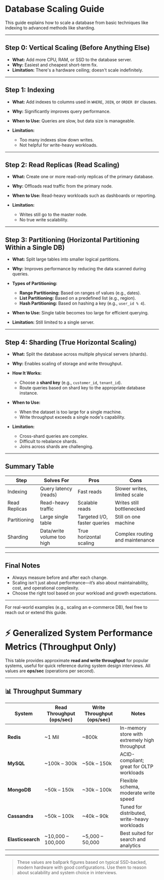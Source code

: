 # Database Scaling Guide

This guide explains how to scale a database from basic techniques like indexing to advanced methods like sharding.

---

## Step 0: Vertical Scaling (Before Anything Else)

* **What:** Add more CPU, RAM, or SSD to the database server.
* **Why:** Easiest and cheapest short-term fix.
* **Limitation:** There's a hardware ceiling; doesn't scale indefinitely.

---

## Step 1: Indexing

* **What:** Add indexes to columns used in `WHERE`, `JOIN`, or `ORDER BY` clauses.
* **Why:** Significantly improves query performance.
* **When to Use:** Queries are slow, but data size is manageable.
* **Limitation:**

  * Too many indexes slow down writes.
  * Not helpful for write-heavy workloads.

---

## Step 2: Read Replicas (Read Scaling)

* **What:** Create one or more read-only replicas of the primary database.
* **Why:** Offloads read traffic from the primary node.
* **When to Use:** Read-heavy workloads such as dashboards or reporting.
* **Limitation:**

  * Writes still go to the master node.
  * No true write scalability.

---

## Step 3: Partitioning (Horizontal Partitioning Within a Single DB)

* **What:** Split large tables into smaller logical partitions.
* **Why:** Improves performance by reducing the data scanned during queries.
* **Types of Partitioning:**

  * **Range Partitioning:** Based on ranges of values (e.g., dates).
  * **List Partitioning:** Based on a predefined list (e.g., region).
  * **Hash Partitioning:** Based on hashing a key (e.g., `user_id % 4`).
* **When to Use:** Single table becomes too large for efficient querying.
* **Limitation:** Still limited to a single server.

---

## Step 4: Sharding (True Horizontal Scaling)

* **What:** Split the database across multiple physical servers (shards).
* **Why:** Enables scaling of storage and write throughput.
* **How It Works:**

  * Choose a **shard key** (e.g., `customer_id`, `tenant_id`).
  * Route queries based on shard key to the appropriate database instance.
* **When to Use:**

  * When the dataset is too large for a single machine.
  * Write throughput exceeds a single node's capability.
* **Limitation:**

  * Cross-shard queries are complex.
  * Difficult to rebalance shards.
  * Joins across shards are challenging.

---

## Summary Table

| Step          | Solves For                 | Pros                         | Cons                            |
| ------------- | -------------------------- | ---------------------------- | ------------------------------- |
| Indexing      | Query latency (reads)      | Fast reads                   | Slower writes, limited scale    |
| Read Replicas | Read-heavy traffic         | Scalable reads               | Writes still bottlenecked       |
| Partitioning  | Large single table         | Targeted I/O, faster queries | Still on one machine            |
| Sharding      | Data/write volume too high | True horizontal scaling      | Complex routing and maintenance |

---

## Final Notes

* Always measure before and after each change.
* Scaling isn't just about performance—it’s also about maintainability, cost, and operational complexity.
* Choose the right tool based on your workload and growth expectations.

---

For real-world examples (e.g., scaling an e-commerce DB), feel free to reach out or extend this guide.

# ⚡ Generalized System Performance Metrics (Throughput Only)

This table provides approximate **read and write throughput** for popular systems, useful for quick reference during system design interviews. All values are **ops/sec** (operations per second).

---

## 📊 Throughput Summary

| System         | Read Throughput (ops/sec)  | Write Throughput (ops/sec)   | Notes                                  |
|----------------|----------------------------|------------------------------|----------------------------------------|
| **Redis**      | ~1 Mil                     | ~800k                        | In-memory store with extremely high throughput |
| **MySQL**      | ~100k – 300k               | ~50k – 150k                  | ACID-compliant; great for OLTP workloads |
| **MongoDB**    | ~50k – 150k                | ~30k – 100k                  | Flexible schema, moderate write speed  |
| **Cassandra**  | ~50k – 100k                | ~40k – 90k                   | Tuned for distributed, write-heavy workloads |
| **Elasticsearch** | ~10,000 – 100,000       | ~5,000 – 50,000              | Best suited for search and analytics   |

---

> These values are ballpark figures based on typical SSD-backed, modern hardware with good configurations. Use them to reason about scalability and system choice in interviews.

